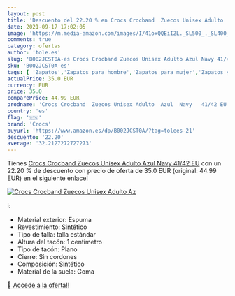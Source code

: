 ```yaml
---
layout: post
title: 'Descuento del 22.20 % en Crocs Crocband  Zuecos Unisex Adulto  Az'
date: 2021-09-17 17:02:05
image: 'https://m.media-amazon.com/images/I/41oxQQEiIZL._SL500_._SL400_.jpg'
comments: true
category: ofertas
author: 'tole.es'
slug: 'B002JCST0A-es Crocs Crocband Zuecos Unisex Adulto Azul Navy 41/42 EU'
sku: 'B002JCST0A-es'
tags: [ 'Zapatos','Zapatos para hombre','Zapatos para mujer','Zapatos y complementos','Zuecos de mujer','Zuecos y mules de mujer','Zuecos y mules para hombre','crocs','zuecos', ]
actualPrice: 35.0 EUR
currency: EUR
price: 35.0
comparePrice: 44.99 EUR
prodname: 'Crocs Crocband  Zuecos Unisex Adulto  Azul  Navy   41/42 EU'
country: 'es'
flag: '🇪🇸'
brand: 'Crocs'
buyurl: 'https://www.amazon.es/dp/B002JCST0A/?tag=tolees-21'
descuento: '22.20'
average: '32.2127272727273'
---
```


Tienes [Crocs Crocband  Zuecos Unisex Adulto  Azul  Navy   41/42 EU](https://www.amazon.es/dp/B002JCST0A/?tag=tolees-21) con un 22.20 % de descuento con precio de oferta de 35.0 EUR (original: 44.99 EUR) en el siguiente enlace!

[![Crocs Crocband  Zuecos Unisex Adulto  Az](https://m.media-amazon.com/images/I/41oxQQEiIZL._SL500_._SL400_.jpg)](https://www.amazon.es/dp/B002JCST0A/?tag=tolees-21)

ℹ️:

- Material exterior: Espuma
- Revestimiento: Sintético
- Tipo de talla: talla estándar
- Altura del tacón: 1 centímetro
- Tipo de tacón: Plano
- Cierre: Sin cordones
- Composición: Sintético
- Material de la suela: Goma

[🛒 Accede a la oferta!!](https://www.amazon.es/dp/B002JCST0A/?tag=tolees-21)
